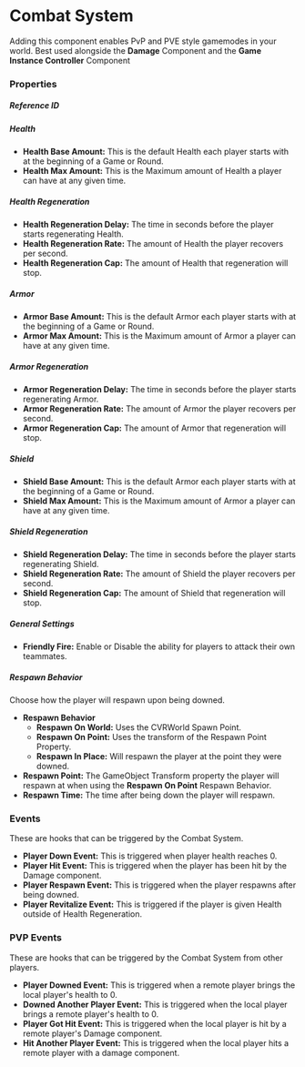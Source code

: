 # Combat System <div class="whitelisted" data-list="W"></div>
Adding this component enables PvP and PVE style gamemodes in your world. Best used alongside the **Damage** Component and the **Game Instance Controller** Component

### Properties

##### Reference ID

##### Health
+ **Health Base Amount:** This is the default Health each player starts with at the beginning of a Game or Round.
+ **Health Max Amount:** This is the Maximum amount of Health a player can have at any given time.

##### Health Regeneration
+ **Health Regeneration Delay:** The time in seconds before the player starts regenerating Health.
+ **Health Regeneration Rate:** The amount of Health the player recovers per second.
+ **Health Regeneration Cap:** The amount of Health that regeneration will stop.

##### Armor
+ **Armor Base Amount:** This is the default Armor each player starts with at the beginning of a Game or Round.
+ **Armor Max Amount:** This is the Maximum amount of Armor a player can have at any given time.

##### Armor Regeneration
+ **Armor Regeneration Delay:** The time in seconds before the player starts regenerating Armor.
+ **Armor Regeneration Rate:** The amount of Armor the player recovers per second.
+ **Armor Regeneration Cap:** The amount of Armor that regeneration will stop.

##### Shield
+ **Shield Base Amount:** This is the default Armor each player starts with at the beginning of a Game or Round.
+ **Shield Max Amount:** This is the Maximum amount of Armor a player can have at any given time.

##### Shield Regeneration
+ **Shield Regeneration Delay:** The time in seconds before the player starts regenerating Shield.
+ **Shield Regeneration Rate:** The amount of Shield the player recovers per second.
+ **Shield Regeneration Cap:** The amount of Shield that regeneration will stop.

##### General Settings
+ **Friendly Fire:** Enable or Disable the ability for players to attack their own teammates.

##### Respawn Behavior
Choose how the player will respawn upon being downed.
+ **Respawn Behavior**
  * **Respawn On World:** Uses the CVRWorld Spawn Point.
  * **Respawn On Point:** Uses the transform of the Respawn Point Property.
  * **Respawn In Place:** Will respawn the player at the point they were downed.
+ **Respawn Point:** The GameObject Transform property the player will respawn at when using the **Respawn On Point** Respawn Behavior.
+ **Respawn Time:** The time after being down the player will respawn.

### Events
These are hooks that can be triggered by the Combat System.
+ **Player Down Event:** This is triggered when player health reaches 0.
+ **Player Hit Event:** This is triggered when the player has been hit by the Damage component.
+ **Player Respawn Event:** This is triggered when the player respawns after being downed.
+ **Player Revitalize Event:** This is triggered if the player is given Health outside of Health Regeneration.

### PVP Events
These are hooks that can be triggered by the Combat System from other players.
+ **Player Downed Event:** This is triggered when a remote player brings the local player's health to 0.
+ **Downed Another Player Event:** This is triggered when the local player brings a remote player's health to 0.
+ **Player Got Hit Event:** This is triggered when the local player is hit by a remote player's Damage component.
+ **Hit Another Player Event:** This is triggered when the local player hits a remote player with a damage component.
